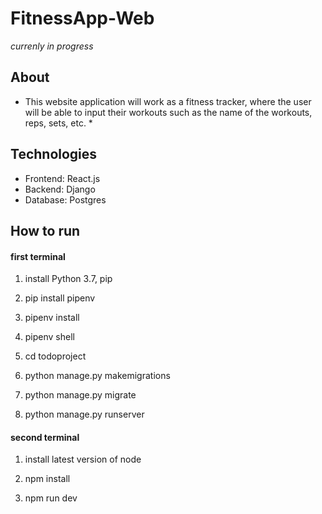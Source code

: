 # FitnessApp-Web
*currenly in progress*

## About
* This website application will work as a 
fitness tracker, where the user will be 
able to input their workouts such as the 
name of the workouts, reps, sets, etc. *

## Technologies
* Frontend: React.js
* Backend: Django
* Database: Postgres

## How to run
#### first terminal

1. install Python 3.7, pip 

1. pip install pipenv

1. pipenv install

1. pipenv shell

1. cd todoproject

1. python manage.py makemigrations

1. python manage.py migrate

1. python manage.py runserver

#### second terminal

1. install latest version of node

1. npm install

1. npm run dev
